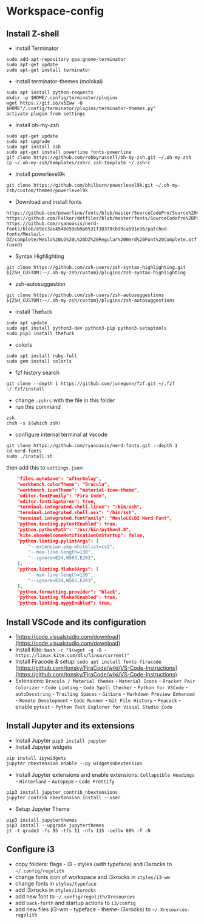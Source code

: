# Workspace-config

## Install Z-shell

 - install Terminator
 ```
 sudo add-apt-repository ppa:gnome-terminator
 sudo apt-get update
 sudo apt-get install terminator
 ```
 - install terminator-themes (molokai)
 ```
 sudo apt install python-requests
 mkdir -p $HOME/.config/terminator/plugins
 wget https://git.io/v5Zww -O $HOME"/.config/terminator/plugins/terminator-themes.py"
 activate plugin from settings
 ```

 - Install oh-my-zsh
```
sudo apt-get update
sudo apt upgrade
sudo apt install zsh
sudo apt-get install powerline fonts-powerline
git clone https://github.com/robbyrussell/oh-my-zsh.git ~/.oh-my-zsh
cp ~/.oh-my-zsh/templates/zshrc.zsh-template ~/.zshrc
```
 - Install powerlevel9k
 ```
 git clone https://github.com/bhilburn/powerlevel9k.git ~/.oh-my-zsh/custom/themes/powerlevel9k
 ```
 - Download and install fonts
 ```
 https://github.com/powerline/fonts/blob/master/SourceCodePro/Source%20Code%20Pro%20for%20Powerline.otf
 https://github.com/Falkor/dotfiles/blob/master/fonts/SourceCodePro%2BPowerline%2BAwesome%2BRegular.ttf
 https://github.com/ryanoasis/nerd-fonts/blob/e9ec3ae4548e59eb9a6531f38370cb99ca591e16/patched-fonts/Meslo/L-DZ/complete/Meslo%20LG%20L%20DZ%20Regular%20Nerd%20Font%20Complete.otf (used)
 
 ```
 - Syntax Highlighting
 ```
git clone https://github.com/zsh-users/zsh-syntax-highlighting.git ${ZSH_CUSTOM:-~/.oh-my-zsh/custom}/plugins/zsh-syntax-highlighting
```
 - zsh-autosuggestion
 ```
 git clone https://github.com/zsh-users/zsh-autosuggestions ${ZSH_CUSTOM:-~/.oh-my-zsh/custom}/plugins/zsh-autosuggestions
```
 - install Thefuck
 ```
 sudo apt update
sudo apt install python3-dev python3-pip python3-setuptools
sudo pip3 install thefuck
 ```
 - colorls
 ```
 sudo apt install ruby-full
 sudo gem install colorls
 ```
 - fzf history search
 ```
 git clone --depth 1 https://github.com/junegunn/fzf.git ~/.fzf
~/.fzf/install
 ```
  - change `.zshrc` with the file in this folder
  - run this command
  ```
  zsh
chsh -s $(which zsh)
```
  - configure internal terminal at vscode
  ```
git clone https://github.com/ryanoasis/nerd-fonts.git --depth 1
cd nerd-fonts
sudo ./install.sh
  ```
then add this to `settings.json`:
```json
    "files.autoSave": "afterDelay",
    "workbench.colorTheme": "Dracula",
    "workbench.iconTheme": "material-icon-theme",
    "editor.fontFamily": "Fira Code",
    "editor.fontLigatures": true,
    "terminal.integrated.shell.linux": "/bin/zsh",
    "terminal.integrated.shell.osx": "/bin/zsh",
    "terminal.integrated.fontFamily": "MesloLGLDZ Nerd Font",
    "python.testing.pytestEnabled": true,
    "python.pythonPath": "/usr/bin/python3.8",
    "kite.showWelcomeNotificationOnStartup": false,
    "python.linting.pylintArgs": [
        "--extension-pkg-whitelist=cv2",
        "--max-line-length=130",
        "--ignore=E24,W503,E203",
    ],
    "python.linting.flake8Args": [
        "--max-line-length=130",
        "--ignore=E24,W503,E203",
    ],
    "python.formatting.provider": "black",
    "python.linting.flake8Enabled": true,
    "python.linting.mypyEnabled": true,
```
## Install VSCode and its configuration

 - [https://code.visualstudio.com/download](https://code.visualstudio.com/download)
 - Install Kite: 
 `bash -c "$(wget -q -O - https://linux.kite.com/dls/linux/current)"`
 - Install Firacode & setup:
 `sudo apt install fonts-firacode`
 [https://github.com/tonsky/FiraCode/wiki/VS-Code-Instructions](https://github.com/tonsky/FiraCode/wiki/VS-Code-Instructions)
 - Extensions: `Dracula / Material themes` - `Material Icons` -  `Bracket Pair Colorizer` - `Code Linting` - `Code Spell Checker` - `Python for VSCode` - `autoDocstring` - `Trailing Spaces` - `GitLens` - `Markdown Preview Enhanced` - `Remote Development` - `Code Runner` - `Git File History` - `Peacock` - enable `pytest` - `Python Test Explorer for Visual Studio Code`

## Install Jupyter and its extensions

 - Install Jupyter
 `pip3 install jupyter`
 - Install Jupyter widgets
 ```
 pip install ipywidgets
jupyter nbextension enable --py widgetsnbextension
```
 - Install Jupyter extensions and enable extensions: `Collapsible Headings`  - `Hinterland` - `Autopep8` - `Code Prettify`
 ```
 pip3 install jupyter_contrib_nbextensions
 jupyter contrib nbextension install --user
 ```
 - Setup Jupyter Theme
 ```
pip3 install jupyterthemes
pip3 install --upgrade jupyterthemes
jt -t grade3 -fs 95 -tfs 11 -nfs 115 -cellw 88% -T -N
 ```
 
 ## Configure i3
  - copy folders: flags - i3 - styles (with typeface) and  i3xrocks to `~/.config/regolith`
  - change fonts icon of workspace and i3xrocks in `styles/i3-wm`
  - change fonts in `styles/typeface`
  - add i3xrocks in `styles/i3xrocks`
  - add new font to `~/.config/regolith/Xresources`
  - add `back-forth` and startup actions to `i3/config`
  - add new files (i3-wm - typeface - theme- i3xrocks) to `~/.Xresources-regolith`
